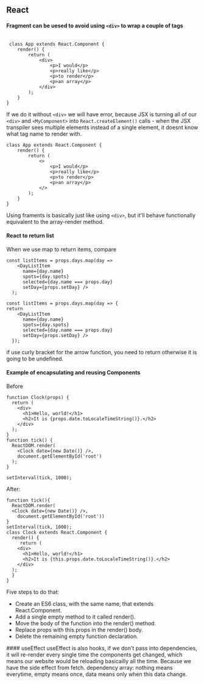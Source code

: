 ## React
#### Fragment can be uesed to avoid using `<div>` to wrap a couple of tags
```

 class App extends React.Component {
    render() {
        return (
            <div>
                <p>I would</p>
                <p>really like</p>
                <p>to render</p>
                <p>an array</p>
            </div>
        );
    }
}
```
If we do it without `<div>` we will have error, because JSX is turning all of our `<div>` and `<MyComponent>` into `React.createElement()` calls - when the JSX transpiler sees multiple elements instead of a single element, it doesnt know what tag name to render with.
<br>
```
class App extends React.Component {
    render() {
        return (
            <>
                <p>I would</p>
                <p>really like</p>
                <p>to render</p>
                <p>an array</p>
            </>
        );
    }
}
```
Using framents is basically just like using `<div>`, but it'll behave functionally equivalent to the array-render method.

#### React to return list
When we use map to return items, compare
```
const listItems = props.days.map(day => 
    <DayListItem
      name={day.name}
      spots={day.spots}
      selected={day.name === props.day}
      setDay={props.setDay} />
  );
```
```
const listItems = props.days.map(day => {
return
    <DayListItem
      name={day.name}
      spots={day.spots}
      selected={day.name === props.day}
      setDay={props.setDay} />
  });
```
if use curly bracket for the arrow function, you need to return otherwise it is going to be undefined.<br>

#### Example of encapsulating and reusing Components
Before
```
function Clock(props) {
  return (
    <div>
      <h1>Hello, world!</h1>
      <h2>It is {props.date.toLocaleTimeString()}.</h2>
    </div>
  );
}
function tick() {
  ReactDOM.render(
    <Clock date={new Date()} />,
    document.getElementById('root')
  );
}

setInterval(tick, 1000);
```
After:
```
function tick(){
  ReactDOM.render(
  <Clock date={new Date()} />,
    document.getElementById('root'))
}
setInterval(tick, 1000);
class Clock extends React.Component {
  render() {
     return (
    <div>
      <h1>Hello, world!</h1>
      <h2>It is {this.props.date.toLocaleTimeString()}.</h2>
    </div>
  );
  }
}
```
Five steps to do that:
<ul>
 <li>Create an ES6 class, with the same name, that extends React.Component. </li>

 <li>Add a single empty method to it called render().</li>

 <li>Move the body of the function into the render() method.</li>

 <li>Replace props with this.props in the render() body.</li>

 <li>Delete the remaining empty function declaration.</li>
</ul>
#### useEffect
useEffect is also hooks, if we don't pass into dependencies, it will re-render every single time the components get changed, which means our website would be reloading basicailly all the time. Because we have the side effect from fetch.
dependency array: nothing means everytime, empty means once, data means only when this data change.
